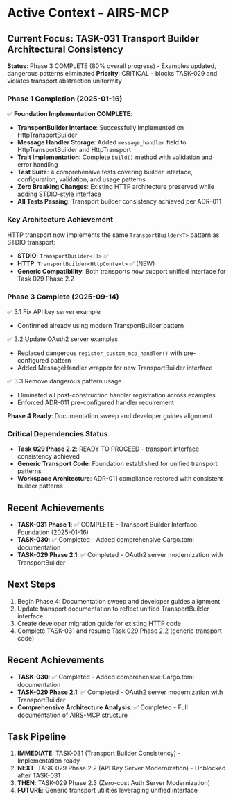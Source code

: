 # Active Context - AIRS-MCP

## Current Focus: TASK-031 Transport Builder Architectural Consistency

**Status**: Phase 3 COMPLETE (80% overall progress) - Examples updated, dangerous patterns eliminated
**Priority**: CRITICAL - blocks TASK-029 and violates transport abstraction uniformity

### Phase 1 Completion (2025-01-16)
✅ **Foundation Implementation COMPLETE**:
- **TransportBuilder<HttpContext> Interface**: Successfully implemented on HttpTransportBuilder
- **Message Handler Storage**: Added `message_handler` field to HttpTransportBuilder and HttpTransport
- **Trait Implementation**: Complete `build()` method with validation and error handling
- **Test Suite**: 4 comprehensive tests covering builder interface, configuration, validation, and usage patterns
- **Zero Breaking Changes**: Existing HTTP architecture preserved while adding STDIO-style interface
- **All Tests Passing**: Transport builder consistency achieved per ADR-011

### Key Architecture Achievement
HTTP transport now implements the same `TransportBuilder<T>` pattern as STDIO transport:
- **STDIO**: `TransportBuilder<()>` ✅
- **HTTP**: `TransportBuilder<HttpContext>` ✅ (NEW)
- **Generic Compatibility**: Both transports now support unified interface for Task 029 Phase 2.2

### Phase 3 Complete (2025-09-14)
✅ 3.1 Fix API key server example
- Confirmed already using modern TransportBuilder pattern

✅ 3.2 Update OAuth2 server examples
- Replaced dangerous `register_custom_mcp_handler()` with pre-configured pattern
- Added MessageHandler<HttpContext> wrapper for new TransportBuilder interface

✅ 3.3 Remove dangerous pattern usage
- Eliminated all post-construction handler registration across examples
- Enforced ADR-011 pre-configured handler requirement

**Phase 4 Ready**: Documentation sweep and developer guides alignment

### Critical Dependencies Status
- **Task 029 Phase 2.2**: READY TO PROCEED - transport interface consistency achieved
- **Generic Transport Code**: Foundation established for unified transport patterns
- **Workspace Architecture**: ADR-011 compliance restored with consistent builder patterns

## Recent Achievements
- **TASK-031 Phase 1**: ✅ COMPLETE - Transport Builder Interface Foundation (2025-01-16)
- **TASK-030**: ✅ Completed - Added comprehensive Cargo.toml documentation
- **TASK-029 Phase 2.1**: ✅ Completed - OAuth2 server modernization with TransportBuilder

## Next Steps
1. Begin Phase 4: Documentation sweep and developer guides alignment  
2. Update transport documentation to reflect unified TransportBuilder interface
3. Create developer migration guide for existing HTTP code
4. Complete TASK-031 and resume Task 029 Phase 2.2 (generic transport code)

## Recent Achievements
- **TASK-030**: ✅ Completed - Added comprehensive Cargo.toml documentation
- **TASK-029 Phase 2.1**: ✅ Completed - OAuth2 server modernization with TransportBuilder
- **Comprehensive Architecture Analysis**: ✅ Completed - Full documentation of AIRS-MCP structure

## Task Pipeline
1. **IMMEDIATE**: TASK-031 (Transport Builder Consistency) - Implementation ready
2. **NEXT**: TASK-029 Phase 2.2 (API Key Server Modernization) - Unblocked after TASK-031
3. **THEN**: TASK-029 Phase 2.3 (Zero-cost Auth Server Modernization)
4. **FUTURE**: Generic transport utilities leveraging unified interface